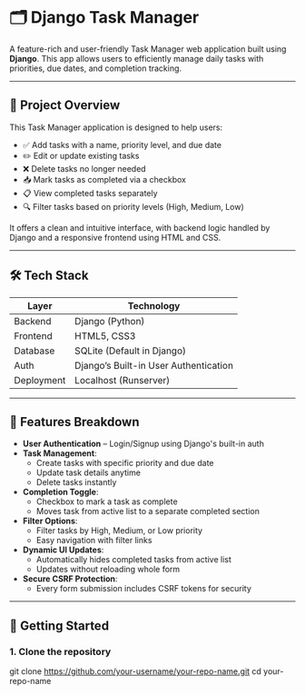# 🗂️ Django Task Manager

A feature-rich and user-friendly Task Manager web application built using **Django**. This app allows users to efficiently manage daily tasks with priorities, due dates, and completion tracking.

---

## 📌 Project Overview

This Task Manager application is designed to help users:

- ✅ Add tasks with a name, priority level, and due date
- ✏️ Edit or update existing tasks
- ❌ Delete tasks no longer needed
- 📥 Mark tasks as completed via a checkbox
- 📋 View completed tasks separately
- 🔍 Filter tasks based on priority levels (High, Medium, Low)

It offers a clean and intuitive interface, with backend logic handled by Django and a responsive frontend using HTML and CSS.

---

## 🛠️ Tech Stack

| Layer     | Technology         |
|-----------|--------------------|
| Backend   | Django (Python)    |
| Frontend  | HTML5, CSS3        |
| Database  | SQLite (Default in Django) |
| Auth      | Django’s Built-in User Authentication |
| Deployment | Localhost (Runserver) |

---

## 🧩 Features Breakdown

- **User Authentication** – Login/Signup using Django's built-in auth
- **Task Management**:
  - Create tasks with specific priority and due date
  - Update task details anytime
  - Delete tasks instantly
- **Completion Toggle**:
  - Checkbox to mark a task as complete
  - Moves task from active list to a separate completed section
- **Filter Options**:
  - Filter tasks by High, Medium, or Low priority
  - Easy navigation with filter links
- **Dynamic UI Updates**:
  - Automatically hides completed tasks from active list
  - Updates without reloading whole form
- **Secure CSRF Protection**:
  - Every form submission includes CSRF tokens for security

---

## 🚀 Getting Started

### 1. Clone the repository

git clone https://github.com/your-username/your-repo-name.git
cd your-repo-name
